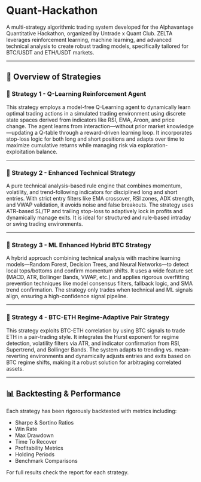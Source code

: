 # Quant-Hackathon

A multi-strategy algorithmic trading system developed for the Alphavantage Quantitative Hackathon, organized by Untrade x Quant Club. ZELTA leverages reinforcement learning, machine learning, and advanced technical analysis to create robust trading models, specifically tailored for BTC/USDT and ETH/USDT markets.

---

## 🧠 Overview of Strategies

### 📌 Strategy 1 - Q-Learning Reinforcement Agent

This strategy employs a model-free Q-Learning agent to dynamically learn optimal trading actions in a simulated trading environment using discrete state spaces derived from indicators like RSI, EMA, Aroon, and price change. The agent learns from interaction—without prior market knowledge—updating a Q-table through a reward-driven learning loop. It incorporates stop-loss logic for both long and short positions and adapts over time to maximize cumulative returns while managing risk via exploration-exploitation balance.

---

### 📌 Strategy 2 - Enhanced Technical Strategy

A pure technical analysis-based rule engine that combines momentum, volatility, and trend-following indicators for disciplined long and short entries. With strict entry filters like EMA crossover, RSI zones, ADX strength, and VWAP validation, it avoids noise and false breakouts. The strategy uses ATR-based SL/TP and trailing stop-loss to adaptively lock in profits and dynamically manage exits. It is ideal for structured and rule-based intraday or swing trading environments.

---

### 📌 Strategy 3 - ML Enhanced Hybrid BTC Strategy

A hybrid approach combining technical analysis with machine learning models—Random Forest, Decision Trees, and Neural Networks—to detect local tops/bottoms and confirm momentum shifts. It uses a wide feature set (MACD, ATR, Bollinger Bands, VWAP, etc.) and applies rigorous overfitting prevention techniques like model consensus filters, fallback logic, and SMA trend confirmation. The strategy only trades when technical and ML signals align, ensuring a high-confidence signal pipeline.

---

### 📌 Strategy 4 - BTC-ETH Regime-Adaptive Pair Strategy

This strategy exploits BTC-ETH correlation by using BTC signals to trade ETH in a pair-trading style. It integrates the Hurst exponent for regime detection, volatility filters via ATR, and indicator confirmation from RSI, Supertrend, and Bollinger Bands. The system adapts to trending vs. mean-reverting environments and dynamically adjusts entries and exits based on BTC regime shifts, making it a robust solution for arbitraging correlated assets.

---

## 📊 Backtesting & Performance

Each strategy has been rigorously backtested with metrics including:
- Sharpe & Sortino Ratios
- Win Rate
- Max Drawdown
- Time To Recover 
- Profitability Metrics
- Holding Periods
- Benchmark Comparisons

For full results check the report for each strategy.
